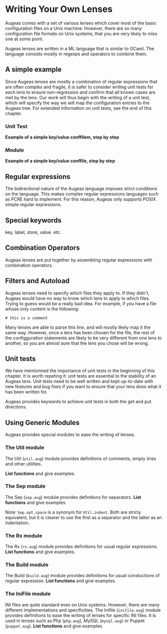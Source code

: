 # Writing Your Own Lenses #

Augeas comes with a set of various lenses which cover most of the basic configuration files on a Unix machine. However, there are so many configuration file formats on Unix systems, that you are very likely to miss one at some point.

Augeas lenses are written in a ML language that is similar to OCaml. The language consists mostly in regexps and operators to combine them.


## A simple example ##

Since Augeas lenses are mostly a combination of regular expressions that are often complex and fragile, it is safer to consider writing unit tests for each lens to ensure non-regression and confirm that all known cases are met by the lens. Our work will thus begin with the writing of a unit test, which will specify the way we will map the configuration entries to the Augeas tree. For extended information on unit tests, see the end of this chapter.

### Unit Test ###

__Example of a simple key/value conffilem, step by step__


### Module ### 


__Example of a simple key/value conffile, step by step__


## Regular expressions ##

The bidirectional nature of the Augeas language imposes strict conditions on the language. This makes complex regular expressions languages such as PCRE hard to implement. For this reason, Augeas only supports POSIX simple regular expressions.


## Special keywords ##

key, label, store, value. etc.


## Combination Operators ##

Augeas lenses are put together by assembling regular expressions with combination operators.


## Filters and Autoload ##

Augeas lenses need to specify which files they apply to. If they didn't, Augeas would have no way to know which lens to apply to which files. Trying to guess would be a really bad idea. For example, if you have a file whose only content is the following:

	# this is a comment

Many lenses are able to parse this line, and will mostly likely map it the same way. However, once a lens has been chosen for the file, the rest of the configguration statements are likely to be very different from one lens to another, so you are almost sure that the lens you chose will be wrong.


## Unit tests ##

We have mentionned the importance of unit tests in the beginning of this chapter. It is worth repeting it: unit tests are essential to the stability of an Augeas lens. Unit tests need to be well written and kept up-to-date with new features and bug fixes if you want to ensure that your lens does what it has been written for.

Augeas provides keywords to achieve unit tests in both the get and put directions.


## Using Generic Modules ##

Augeas provides special modules to ease the writing of lenses.


### The Util module ###

The Util (`util.aug`) module provides definitions of comments, empty lines and other utilities.

__List functions__ and give examples.


### The Sep module ###

The Sep (`sep.aug`) module provides definitions for separators.
__List functions__ and give examples.

Note: `Sep.opt_space` is a synonym for `Util.indent`. Both are stricly equivalent, but it is clearer to use the first as a separator and the latter as an indentation.


### The Rx module ###

The Rx (`rx.aug`) module provides definitions for usual regular expressions.
__List functions__ and give examples.


### The Build module ###

The Build (`build.aug`) module provides definitions for usual constuctions of regular expression.
__List functions__ and give examples.


### The IniFile module ###

INI files are quite standard even on Unix systems. However, there are many different implementations and specificities. The Inifile (`inifile.aug`) module provides definitions to ease the writing of lenses for specific INI files. It is used in lenses such as Php (`php.aug`), MySQL (`mysql.aug`) or Puppet (`puppet.aug`).
__List functions__ and give examples.

